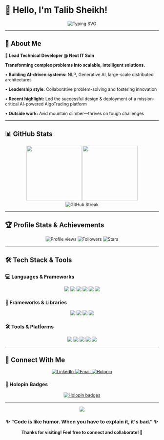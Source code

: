 # 👋 Hello, I'm Talib Sheikh!

<div align="center">
  <img src="https://readme-typing-svg.herokuapp.com?font=Fira+Code&size=32&duration=2800&pause=2000&color=A9FEF7&center=true&vCenter=true&width=940&lines=Software+Engineer+%7C+Frontend+Developer;Turning+creative+ideas+into+pixel-perfect+reality;One+line+of+code+at+a+time+%F0%9F%9A%80" alt="Typing SVG" />
</div>

---

## 🚀 About Me

**🔹 Lead Technical Developer @ Next IT Soln**

**Transforming complex problems into scalable, intelligent solutions.**

• **Building AI-driven systems:** NLP, Generative AI, large-scale distributed architectures

• **Leadership style:** Collaborative problem-solving and fostering innovation

• **Recent highlight:** Led the successful design & deployment of a mission-critical AI-powered AlgoTrading platform

• **Outside work:** Avid mountain climber—thrives on tough challenges

---

## 📊 GitHub Stats

<div align="center">
  <img height="180em" src="https://github-readme-stats.vercel.app/api?username=Talibshaib&show_icons=true&theme=tokyonight&include_all_commits=true&count_private=true&hide_border=true"/>
  <img height="180em" src="https://github-readme-stats.vercel.app/api/top-langs/?username=Talibshaib&layout=compact&langs_count=8&theme=tokyonight&hide_border=true"/>
</div>

<div align="center">
  <img src="https://github-readme-streak-stats.herokuapp.com/?user=Talibshaib&theme=tokyonight&hide_border=true" alt="GitHub Streak" />
</div>

---

## 🏆 Profile Stats & Achievements

<div align="center">
  <img src="https://komarev.com/ghpvc/?username=Talibshaib&color=blueviolet&style=flat-square&label=Profile+Views" alt="Profile views" />
  <img src="https://img.shields.io/github/followers/Talibshaib?label=Followers&style=flat-square&color=blue" alt="Followers" />
  <img src="https://img.shields.io/github/stars/Talibshaib?label=Stars&style=flat-square&color=yellow" alt="Stars" />
</div>

---

## 🛠️ Tech Stack & Tools

### 💻 Languages & Frameworks
<div align="center">
  <img src="https://img.shields.io/badge/HTML5-E34F26?style=for-the-badge&logo=html5&logoColor=white" />
  <img src="https://img.shields.io/badge/CSS3-1572B6?style=for-the-badge&logo=css3&logoColor=white" />
  <img src="https://img.shields.io/badge/JavaScript-F7DF1E?style=for-the-badge&logo=javascript&logoColor=black" />
  <img src="https://img.shields.io/badge/TypeScript-007ACC?style=for-the-badge&logo=typescript&logoColor=white" />
  <img src="https://img.shields.io/badge/Python-3776AB?style=for-the-badge&logo=python&logoColor=white" />
  <img src="https://img.shields.io/badge/C++-00599C?style=for-the-badge&logo=c%2B%2B&logoColor=white" />
</div>

### 🚀 Frameworks & Libraries
<div align="center">
  <img src="https://img.shields.io/badge/React-20232A?style=for-the-badge&logo=react&logoColor=61DAFB" />
  <img src="https://img.shields.io/badge/Next.js-000000?style=for-the-badge&logo=nextdotjs&logoColor=white" />
  <img src="https://img.shields.io/badge/React_Native-20232A?style=for-the-badge&logo=react&logoColor=61DAFB" />
  <img src="https://img.shields.io/badge/Tailwind_CSS-38B2AC?style=for-the-badge&logo=tailwind-css&logoColor=white" />
</div>

### 🛠️ Tools & Platforms
<div align="center">
  <img src="https://img.shields.io/badge/Linux-FCC624?style=for-the-badge&logo=linux&logoColor=black" />
  <img src="https://img.shields.io/badge/Figma-F24E1E?style=for-the-badge&logo=figma&logoColor=white" />
  <img src="https://img.shields.io/badge/Git-F05032?style=for-the-badge&logo=git&logoColor=white" />
  <img src="https://img.shields.io/badge/GitHub-100000?style=for-the-badge&logo=github&logoColor=white" />
  <img src="https://img.shields.io/badge/VS_Code-007ACC?style=for-the-badge&logo=visual-studio-code&logoColor=white" />
</div>

---

## 🤝 Connect With Me

<div align="center">
  <a href="https://www.linkedin.com/in/talib-sheikh-385a85251/">
    <img src="https://img.shields.io/badge/LinkedIn-0077B5?style=for-the-badge&logo=linkedin&logoColor=white" alt="LinkedIn" />
  </a>
  <a href="mailto:mdtalib23038@gmail.com">
    <img src="https://img.shields.io/badge/Gmail-D14836?style=for-the-badge&logo=gmail&logoColor=white" alt="Email" />
  </a>
  <a href="https://holopin.io/@talibshaib">
    <img src="https://img.shields.io/badge/Holopin-000000?style=for-the-badge&logo=holopin&logoColor=white" alt="Holopin" />
  </a>
</div>

### 🏅 Holopin Badges
<div align="center">
  <a href="https://holopin.io/@talibshaib">
    <img src="https://holopin.me/talibshaib" alt="Holopin badges" />
  </a>
</div>

---

<div align="center">
  <img src="https://capsule-render.vercel.app/api?type=waving&color=gradient&height=100&section=footer" />
  
  ### ✨ "Code is like humor. When you have to explain it, it's bad." ✨
  
  <strong>Thanks for visiting! Feel free to connect and collaborate! 🚀</strong>
</div>
